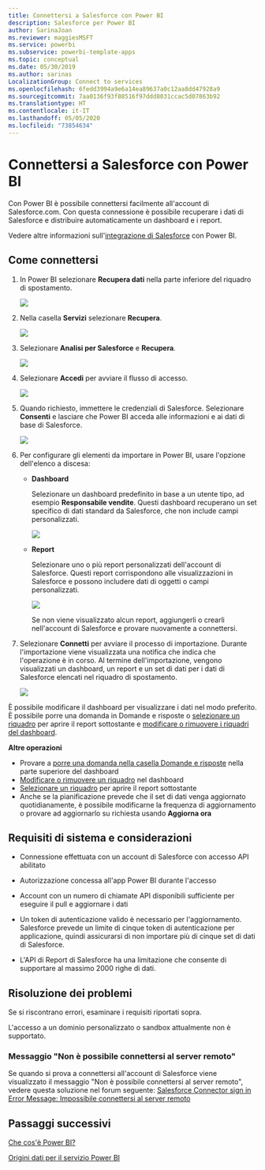 ```yaml
---
title: Connettersi a Salesforce con Power BI
description: Salesforce per Power BI
author: SarinaJoan
ms.reviewer: maggiesMSFT
ms.service: powerbi
ms.subservice: powerbi-template-apps
ms.topic: conceptual
ms.date: 05/30/2019
ms.author: sarinas
LocalizationGroup: Connect to services
ms.openlocfilehash: 6fedd3994a9e6a14ea89637a0c12aa8dd47928a9
ms.sourcegitcommit: 7aa0136f93f88516f97ddd8031ccac5d07863b92
ms.translationtype: HT
ms.contentlocale: it-IT
ms.lasthandoff: 05/05/2020
ms.locfileid: "73854634"
---
```

# <a name="connect-to-salesforce-with-power-bi"></a>Connettersi a Salesforce con Power BI
Con Power BI è possibile connettersi facilmente all'account di Salesforce.com. Con questa connessione è possibile recuperare i dati di Salesforce e distribuire automaticamente un dashboard e i report.

Vedere altre informazioni sull'[integrazione di Salesforce](https://powerbi.microsoft.com/integrations/salesforce) con Power BI.

## <a name="how-to-connect"></a>Come connettersi
1. In Power BI selezionare **Recupera dati** nella parte inferiore del riquadro di spostamento.
   
   ![](media/service-connect-to-salesforce/pbi_getdata.png) 
2. Nella casella **Servizi** selezionare **Recupera**.
   
   ![](media/service-connect-to-salesforce/pbi_getservices.png) 
3. Selezionare **Analisi per Salesforce** e **Recupera**.  
   
   ![](media/service-connect-to-salesforce/salesforce.png)
4. Selezionare **Accedi** per avviare il flusso di accesso.
   
    ![](media/service-connect-to-salesforce/dialog.png)
5. Quando richiesto, immettere le credenziali di Salesforce. Selezionare **Consenti** e lasciare che Power BI acceda alle informazioni e ai dati di base di Salesforce.
   
   ![](media/service-connect-to-salesforce/sf_authorize.png)
6. Per configurare gli elementi da importare in Power BI, usare l'opzione dell'elenco a discesa:
   
   * **Dashboard**
     
     Selezionare un dashboard predefinito in base a un utente tipo, ad esempio **Responsabile vendite**. Questi dashboard recuperano un set specifico di dati standard da Salesforce, che non include campi personalizzati.
     
     ![](media/service-connect-to-salesforce/pbi_salesforcechooserole.png)
   * **Report**
     
     Selezionare uno o più report personalizzati dell'account di Salesforce. Questi report corrispondono alle visualizzazioni in Salesforce e possono includere dati di oggetti o campi personalizzati.
     
     ![](media/service-connect-to-salesforce/pbi_salesforcereports.png)
     
     Se non viene visualizzato alcun report, aggiungerli o crearli nell'account di Salesforce e provare nuovamente a connettersi.

7. Selezionare **Connetti** per avviare il processo di importazione. Durante l'importazione viene visualizzata una notifica che indica che l'operazione è in corso. Al termine dell'importazione, vengono visualizzati un dashboard, un report e un set di dati per i dati di Salesforce elencati nel riquadro di spostamento.
   
   ![](media/service-connect-to-salesforce/pbi_getdatasalesforcedash.png)

È possibile modificare il dashboard per visualizzare i dati nel modo preferito. È possibile porre una domanda in Domande e risposte o [selezionare un riquadro](consumer/end-user-tiles.md) per aprire il report sottostante e [modificare o rimuovere i riquadri del dashboard](service-dashboard-edit-tile.md).

**Altre operazioni**

* Provare a [porre una domanda nella casella Domande e risposte](consumer/end-user-q-and-a.md) nella parte superiore del dashboard
* [Modificare o rimuovere un riquadro](service-dashboard-edit-tile.md) nel dashboard
* [Selezionare un riquadro](service-dashboard-tiles.md) per aprire il report sottostante
* Anche se la pianificazione prevede che il set di dati venga aggiornato quotidianamente, è possibile modificarne la frequenza di aggiornamento o provare ad aggiornarlo su richiesta usando **Aggiorna ora**

## <a name="system-requirements-and-considerations"></a>Requisiti di sistema e considerazioni

- Connessione effettuata con un account di Salesforce con accesso API abilitato

- Autorizzazione concessa all'app Power BI durante l'accesso

- Account con un numero di chiamate API disponibili sufficiente per eseguire il pull e aggiornare i dati

- Un token di autenticazione valido è necessario per l'aggiornamento. Salesforce prevede un limite di cinque token di autenticazione per applicazione, quindi assicurarsi di non importare più di cinque set di dati di Salesforce.

- L'API di Report di Salesforce ha una limitazione che consente di supportare al massimo 2000 righe di dati.


## <a name="troubleshooting"></a>Risoluzione dei problemi

Se si riscontrano errori, esaminare i requisiti riportati sopra. 

L'accesso a un dominio personalizzato o sandbox attualmente non è supportato.

### <a name="unable-to-connect-to-the-remote-server-message"></a>Messaggio "Non è possibile connettersi al server remoto"

Se quando si prova a connettersi all'account di Salesforce viene visualizzato il messaggio "Non è possibile connettersi al server remoto", vedere questa soluzione nel forum seguente: [Salesforce Connector sign in Error Message: Impossibile connettersi al server remoto](https://www.outsystems.com/forums/Forum_TopicView.aspx?TopicId=17674&TopicName=log-in-error-message-unable-to-connect-to-the-remote-server&)


## <a name="next-steps"></a>Passaggi successivi
[Che cos'è Power BI?](fundamentals/power-bi-overview.md)

[Origini dati per il servizio Power BI](service-get-data.md)

